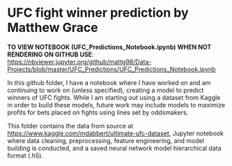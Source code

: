 # UFC fight winner prediction by Matthew Grace

**TO VIEW NOTEBOOK (UFC_Predictions_Notebook.ipynb) WHEN NOT RENDERING ON GITHUB USE**: https://nbviewer.jupyter.org/github/mattg98/Data-Projects/blob/master/UFC_Predictions/UFC_Predictions_Notebook.ipynb

In this github folder, I have a notebook where I have worked on and am continuing to work on (unless specified), creating a model
to predict winners of UFC fights. While I am starting out using a dataset from Kaggle in order to build these models, future work may include models to maximize profits for bets placed on fights using lines set by oddsmakers.

This folder contains the data from source at https://www.kaggle.com/mdabbert/ultimate-ufc-dataset, Jupyter notebook where data cleaning, preprocessing, feature engineering, and model building is conducted, and a saved neural network model hierarchical data format (.h5).
